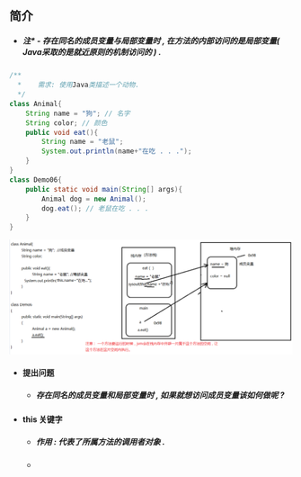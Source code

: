 ## 简介

* ##### 注\* - 存在同名的成员变量与局部变量时 , 在方法的内部访问的是局部变量\( Java采取的是就近原则的机制访问的 \) .

```java
/**
  *    需求: 使用Java类描述一个动物.
  */
class Animal{
    String name = "狗"; // 名字
    String color; // 颜色
    public void eat(){
        String name = "老鼠";
        System.out.println(name+"在吃 . . .");
    }
}
class Demo06{
    public static void main(String[] args){
        Animal dog = new Animal();
        dog.eat(); // 老鼠在吃 . . .
    }
}
```

![](/assets/存在同名的成员变量与局部变量的内存图.png)

* #### 提出问题

  * ##### 存在同名的成员变量和局部变量时 , 如果就想访问成员变量该如何做呢 ? 
* #### this 关键字

  * ##### 作用 : 代表了所属方法的调用者对象 .
  * ##### 



